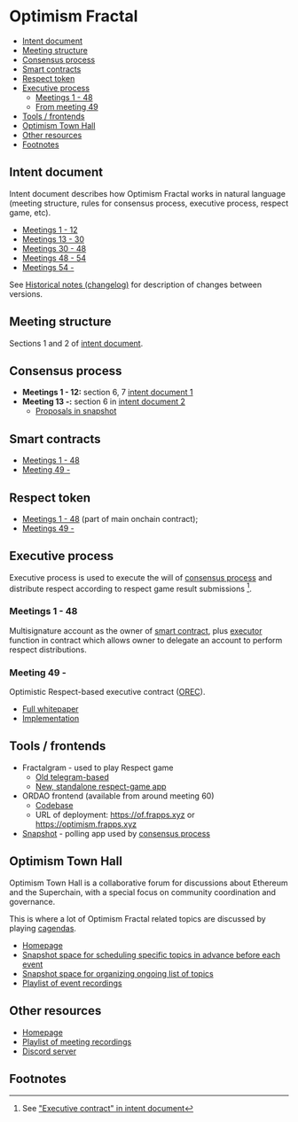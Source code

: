 <!-- omit in toc -->
# Optimism Fractal

- [Intent document](#intent-document)
- [Meeting structure](#meeting-structure)
- [Consensus process](#consensus-process)
- [Smart contracts](#smart-contracts)
- [Respect token](#respect-token)
- [Executive process](#executive-process)
  - [Meetings 1 - 48](#meetings-1---48)
  - [From meeting 49](#from-meeting-49)
- [Tools / frontends](#tools--frontends)
- [Optimism Town Hall](#optimism-town-hall)
- [Other resources](#other-resources)
- [Footnotes](#footnotes)

## Intent document
Intent document describes how Optimism Fractal works in natural language (meeting structure, rules for consensus process, executive process, respect game, etc).

* [Meetings 1 - 12](./of-intent-1.pdf)
* [Meetings 13 - 30](./of-intent-2.pdf)
* [Meetings 30 - 48](./of-intent-3.pdf)
* [Meetings 48 - 54](./of-intent-4.md)
* [Meetings 54 - ](./of-intent-5.md)

See [Historical notes (changelog)](./intent-changelog.md) for description of changes between versions.

## Meeting structure
Sections 1 and 2 of [intent document](./of-intent-1.pdf).

## Consensus process
* **Meetings 1 - 12:** section 6, 7 [intent document 1](./of-intent-1.pdf)
* **Meeting 13 -:** section 6 in [intent document 2](./of-intent-2.pdf)
  * [Proposals in snapshot](https://snapshot.box/#/s:optimismfractal.eth)

## Smart contracts
* [Meetings 1 - 48](https://github.com/Optimystics/op-fractal-sc/tree/0ab15a1c2e3a242289b16bcce25acfb721e33c26)
* [Meeting 49 -](https://github.com/sim31/ordao/tree/8f983f84fa481714425ff0c067819be5e10ff25d/contracts/packages)

## Respect token
* [Meetings 1 - 48](https://github.com/Optimystics/op-fractal-sc/blob/0ab15a1c2e3a242289b16bcce25acfb721e33c26/contracts/FractalRespect.sol) (part of main onchain contract);
* [Meetings 49 -](https://github.com/sim31/ordao/tree/8f983f84fa481714425ff0c067819be5e10ff25d/contracts/packages/respect1155)

## Executive process
Executive process is used to execute the will of [consensus process](#consensus-process) and distribute respect according to respect game result submissions [^1].

### Meetings 1 - 48
Multisignature account as the owner of [smart contract](#smart-contracts), plus [executor](https://github.com/Optimystics/op-fractal-sc/blob/0ab15a1c2e3a242289b16bcce25acfb721e33c26/contracts/FractalRespect.sol#L67) function in contract which allows owner to delegate an account to perform respect distributions.

### Meeting 49 -
Optimistic Respect-based executive contract ([OREC](../../concepts/orec.md)).

* [Full whitepaper](https://github.com/sim31/ordao/blob/8f983f84fa481714425ff0c067819be5e10ff25d/docs/OREC.md)
* [Implementation](https://github.com/sim31/ordao/tree/8f983f84fa481714425ff0c067819be5e10ff25d/contracts/packages/orec)

## Tools / frontends
* Fractalgram - used to play Respect game
  * [Old telegram-based](https://github.com/sim31/fractalgram/tree/bae4cd9a8d627ab60a50b24d6915e07e211498f9)
  * [New, standalone respect-game app](https://respect-game.vercel.app/)
* ORDAO frontend (available from around meeting 60)
  * [Codebase](https://github.com/sim31/ordao/tree/8f983f84fa481714425ff0c067819be5e10ff25d/apps/gui)
  * URL of deployment: https://of.frapps.xyz or https://optimism.frapps.xyz
* [Snapshot](https://snapshot.box/#/s:optimismfractal.eth) - polling app used by [consensus process](#consensus-process)

## Optimism Town Hall
Optimism Town Hall is a collaborative forum for discussions about Ethereum and the Superchain, with a special focus on community coordination and governance.

This is where a lot of Optimism Fractal related topics are discussed by playing [cagendas](../../concepts/cagendas.md).

* [Homepage](https://optimismtownhall.com/)
* [Snapshot space for scheduling specific topics in advance before each event](https://snapshot.box/#/s:optimismtownhall.eth)
* [Snapshot space for organizing ongoing list of topics](https://snapshot.box/#/s:optopics.eth)
* [Playlist of event recordings](https://www.youtube.com/watch?v=K-_KsBH06EU&list=PLa5URJF9l5lnKMD_3hfte2XFp7K1nKuVq)

## Other resources
* [Homepage](https://optimismfractal.com)
* [Playlist of meeting recordings](https://www.youtube.com/watch?v=6Lc2W0wW37Y&list=PLa5URJF9l5lk5Aavi98CqFj7ryM42bvbP)
* [Discord server](https://discord.gg/BtSNDRVQGJ)

## Footnotes
[^1]: See ["Executive contract" in intent document](/fractals/optimism-fractal/of-intent-5.md#7-executive-contract)